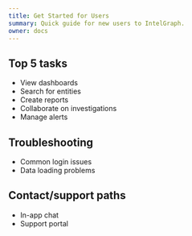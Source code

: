 ```yaml
---
title: Get Started for Users
summary: Quick guide for new users to IntelGraph.
owner: docs
---
```


## Top 5 tasks

- View dashboards
- Search for entities
- Create reports
- Collaborate on investigations
- Manage alerts

## Troubleshooting

- Common login issues
- Data loading problems

## Contact/support paths

- In-app chat
- Support portal
